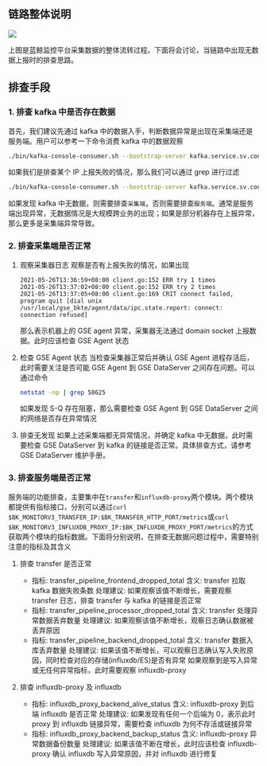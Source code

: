 ## 链路整体说明

  ![](media/16224421704651.jpg)

上图是蓝鲸监控平台采集数据的整体流转过程。下面将会讨论，当链路中出现无数据上报时的排查思路。

## 排查手段

### 1. 排查 kafka 中是否存在数据
    
首先，我们建议先通过 kafka 中的数据入手，判断数据异常是出现在采集端还是服务端。用户可以参考一下命令消费 kafka 中的数据观察
    
```bash
./bin/kafka-console-consumer.sh --bootstrap-server kafka.service.sv.consul:9092 --topic 0bkmonitor_10010 
```
    
如果我们是排查某个 IP 上报失败的情况，那么我们可以通过 grep 进行过滤
    
```bash
./bin/kafka-console-consumer.sh --bootstrap-server kafka.service.sv.consul:9092 --topic 0bkmonitor_10010 | grep $IP
```
    
如果发现 kafka 中无数据，则需要排查`采集端`，否则需要排查`服务端`。通常是服务端出现异常，无数据情况是大规模跨业务的出现；如果是部分机器存在上报异常，那么更多是采集端异常导致。

### 2. 排查采集端是否正常
 
    
1. 观察采集器日志
    观察是否有上报失败的情况，如果出现
   
    ```log
    2021-05-26T13:36:59+08:00 client.go:152 ERR try 1 times
    2021-05-26T13:37:02+08:00 client.go:152 ERR try 2 times
    2021-05-26T13:37:05+08:00 client.go:169 CRIT connect failed, program quit [dial unix /usr/local/gse_bkte/agent/data/ipc.state.report: connect: connection refused]
    ```
    
    那么表示机器上的 GSE agent 异常，采集器无法通过 domain socket 上报数据。此时应该检查 GSE Agent 状态
   
2. 检查 GSE Agent 状态
    当检查采集器正常后并确认 GSE Agent 进程存活后，此时需要关注是否可能 GSE Agent 到 GSE DataServer 之间存在问题。可以通过命令
    
    ```bash
    netstat -np | grep 58625
    ```
    
    如果发现 S-Q 存在阻塞，那么需要检查 GSE Agent 到 GSE DataServer 之间的网络是否存在异常情况
    
3. 排查无发现
    如果上述采集端都无异常情况，并确定 kafka 中无数据，此时需要检查 GSE DataServer 到 kafka 的链接是否正常。具体排查方式，请参考 GSE DataServer 维护手册。

### 3. 排查服务端是否正常

服务端的功能排查，主要集中在`transfer`和`influxdb-proxy`两个模块。两个模块都提供有指标接口，分别可以通过`curl $BK_MONITORV3_TRANSFER_IP:$BK_TRANSFER_HTTP_PORT/metrics`或`curl $BK_MONITORV3_INFLUXDB_PROXY_IP:$BK_INFLUXDB_PROXY_PORT/metrics`的方式获取两个模块的指标数据。下面将分别说明，在排查无数据问题过程中，需要特别注意的指标及其含义


1. 排查 transfer 是否正常
    - 指标: transfer_pipeline_frontend_dropped_total
      含义: transfer 拉取 kafka 数据失败条数
      处理建议: 如果观察该值不断增长，需要观察 transfer 日志，排查 transfer 与 kafka 的链接是否正常
    - 指标: transfer_pipeline_processor_dropped_total
      含义: transfer 处理异常数据丢弃数量
      处理建议: 如果观察该值不断增长，观察日志确认数据被丢弃原因
    - 指标: transfer_pipeline_backend_dropped_total
      含义: transfer 数据入库丢弃数量
      处理建议: 如果该值不断增长，可以观察日志确认写入失败原因，同时检查对应的存储(influxdb/ES)是否有异常
    如果观察到是写入异常或无任何异常指标，此时需要观察 influxdb-proxy

2. 排查 influxdb-proxy 及 influxdb
 
    - 指标: influxdb_proxy_backend_alive_status
      含义: influxdb-proxy 到后端 influxdb 是否正常
      处理建议: 如果发现有任何一个后端为 0，表示此时 proxy 到 influxdb 链接异常，需要检查 influxdb 为何不存活或链接异常
    - 指标: influxdb_proxy_backend_backup_status
      含义: influxdb-proxy 异常数据备份数量
      处理建议: 如果该值不断在增长，此时应该检查 influxdb-proxy 确认 influxdb 写入异常原因，并对 influxdb 进行修复



